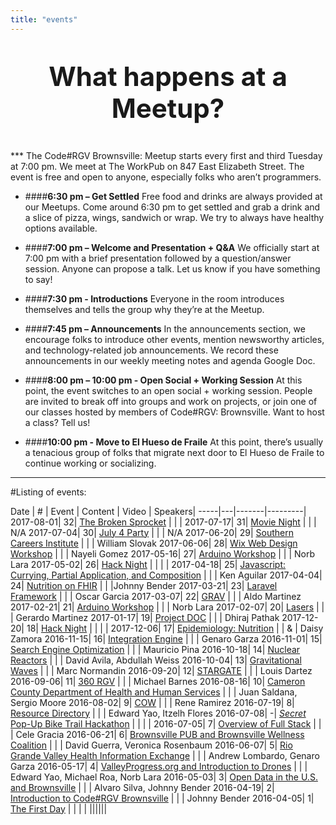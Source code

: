 ```yaml
---
title: "events"
---
```


<p style="text-align: center; font-size: 300%; font-weight:bold;">
What happens at a Meetup?
</p>
***
The Code#RGV Brownsville: Meetup starts every first and third Tuesday at 7:00 pm. We meet at The WorkPub on 847 East Elizabeth Street. The event is free and open to anyone, especially folks who aren’t programmers.

+ ####**6:30 pm – Get Settled**
  Free food and drinks are always provided at our Meetups. Come around 6:30 pm to get settled and grab a drink and a slice of pizza, wings, sandwich or wrap. We try to always have healthy options available.

+ ####**7:00 pm – Welcome and Presentation + Q&A**
  We officially start at 7:00 pm with a brief presentation followed by a question/answer session. Anyone can propose a talk. Let us know if you have something to say!

+ ####**7:30 pm - Introductions**
  Everyone in the room introduces themselves and tells the group why they’re at the Meetup.

+ ####**7:45 pm – Announcements**
  In the announcements section, we encourage folks to introduce other events, mention newsworthy articles, and technology-related job announcements. We record these announcements in our weekly meeting notes and agenda Google Doc.

+ ####**8:00 pm – 10:00 pm - Open Social + Working Session**
At this point, the event switches to an open social + working session. People are invited to break off into groups and work on projects, or join one of our classes hosted by members of Code#RGV: Brownsville. Want to host a class? Tell us!

+ ####**10:00 pm - Move to El Hueso de Fraile**
At this point, there’s usually a tenacious group of folks that migrate next door to El Hueso de Fraile to continue working or socializing.

***

#Listing of events:

Date | # | Event | Content | Video | Speakers|
-----|---|-------|---------|
2017-08-01| 32| [The Broken Sprocket](https://www.facebook.com/events/912114342278908) | | | 
2017-07-17| 31| [Movie Night](https://www.facebook.com/events/1965613393670008/) | | | N/A
2017-07-04| 30| [July 4 Party](https://www.facebook.com/events/107479486550238) | | | N/A
2017-06-20| 29| [Southern Careers Institute](https://www.facebook.com/events/446909582351629/) | [<i class="fa fa-info-circle" aria-hidden="true"></i>](http://www.scitexas.edu/) | | William Slovak
2017-06-06| 28| [Wix Web Design Workshop](https://www.facebook.com/events/124974144744935/) | [<i class="fa fa-slideshare" aria-hidden="true"></i>](https://docs.google.com/presentation/d/1e4nRVHEjuoRgGYN8HWpkppL3mr6l2wE0PGMnEf7m5mg/edit?usp=sharing) [<i class="fa fa-info-circle" aria-hidden="true"></i>](https://www.wix.com/) | [<i class="fa fa-video-camera" aria-hidden="true"></i>](https://www.facebook.com/codergvbrownsville/videos/1819075155074323/) | Nayeli Gomez
2017-05-16| 27| [Arduino Workshop](https://www.facebook.com/events/1308710035882364/) | [<i class="fa fa-info-circle" aria-hidden="true"></i>](https://www.arduino.cc/) | | Norb Lara
2017-05-02| 26| [Hack Night](https://www.facebook.com/events/1330216183733091/) | | | |
2017-04-18| 25| [Javascript: Currying, Partial Application, and Composition](https://www.facebook.com/events/732180300240557/) | [<i class="fa fa-github-alt" aria-hidden="true"></i>](https://github.com/piq9117/compositionTalk)| [<i class="fa fa-video-camera" aria-hidden="true"></i>](https://www.facebook.com/codergvbrownsville/videos/1792772777704561/) | Ken Aguilar
2017-04-04| 24| [Nutrition on FHIR](https://www.facebook.com/events/678930188958271/) | [<i class="fa fa-slideshare" aria-hidden="true"></i>](https://drive.google.com/file/d/0B_LMs7B2LDYvWlBxV2duZFhveTA/view?usp=sharing) [<i class="fa fa-info-circle" aria-hidden="true"></i>](http://www.hl7.org/fhir/) | |Johnny Bender
2017-03-21| 23| [Laravel Framework](https://www.facebook.com/events/1216843111765699/) | [<i class="fa fa-info-circle" aria-hidden="true"></i>](https://laravel.com/) | [<i class="fa fa-video-camera" aria-hidden="true"></i>](https://www.facebook.com/johnnypbender/videos/vb.679756671/10155111825091672/?type=2&theater) | Oscar Garcia
2017-03-07| 22| [GRAV](https://www.facebook.com/events/747913215386047/) | [<i class="fa fa-info-circle" aria-hidden="true"></i>](https://getgrav.org/) | | Aldo Martinez
2017-02-21|	21|	[Arduino Workshop](https://www.facebook.com/events/969914836473646/) | [<i class="fa fa-info-circle" aria-hidden="true"></i>](https://www.arduino.cc/) | | Norb Lara
2017-02-07|	20|	[Lasers](https://www.facebook.com/events/753320381481754/) | | | Gerardo Martinez
2017-01-17|	19|	[Project DOC](https://www.facebook.com/events/154631715029417/) | [<i class="fa fa-info-circle" aria-hidden="true"></i>](https://www.pwc.com/us/en/health-industries/DoubleJump.html) | | Dhiraj Pathak
2017-12-20|	18|	[Hack Night](https://www.facebook.com/events/569874219880193/) | | | |
2017-12-06|	17|	[Epidemiology: Nutrition](https://www.facebook.com/events/1823881687849727/) | | [<i class="fa fa-video-camera" aria-hidden="true"></i>](https://www.facebook.com/codergvbrownsville/videos/1715996588715514/) & [<i class="fa fa-video-camera" aria-hidden="true"></i>](https://www.facebook.com/codergvbrownsville/videos/1716005255381314/)| Daisy Zamora
2016-11-15|	16|	[Integration Engine](https://www.facebook.com/events/1817022961917074/) | [<i class="fa fa-info-circle" aria-hidden="true"></i>](http://rgvhie.org/) | | Genaro Garza
2016-11-01|	15|	[Search Engine Optimization](https://www.facebook.com/events/1346127542112267/) | | | Mauricio Pina
2016-10-18|	14|	[Nuclear Reactors](https://www.facebook.com/events/965993420189443/) | | [<i class="fa fa-video-camera" aria-hidden="true"></i>](https://www.facebook.com/codergvbrownsville/videos/1687088301606343/)| David Avila, Abdullah Weiss
2016-10-04|	13|	[Gravitational Waves](https://www.facebook.com/events/1768206486786869/) | | | Marc Normandin
2016-09-20|	12|	[STARGATE](https://www.facebook.com/events/343697212634525/) | [<i class="fa fa-info-circle" aria-hidden="true"></i>](http://www.utrgv.edu/stargate/) | [<i class="fa fa-video-camera" aria-hidden="true"></i>](https://www.facebook.com/codergvbrownsville/videos/1671100906538416/)| Louis Dartez
2016-09-06|	11|	[360 RGV](https://www.facebook.com/events/1657542251224510/) | [<i class="fa fa-info-circle" aria-hidden="true"></i>](http://www.360rgv.com/) | [<i class="fa fa-video-camera" aria-hidden="true"></i>](https://www.facebook.com/codergvbrownsville/videos/1663750293940144/) | Michael Barnes
2016-08-16|	10|	[Cameron County Department of Health and Human Services](https://www.facebook.com/events/1049465525140539/) | [<i class="fa fa-info-circle" aria-hidden="true"></i>](http://www.co.cameron.tx.us/) | [<i class="fa fa-video-camera" aria-hidden="true"></i>](https://www.facebook.com/codergvbrownsville/videos/1652368875078286/) | Juan Saldana, Sergio Moore
2016-08-02|	9| [COW](https://www.facebook.com/events/1752591338352737/) | [<i class="fa fa-info-circle" aria-hidden="true"></i>](http://www.codergv.org/programs/cow/) | [<i class="fa fa-video-camera" aria-hidden="true"></i>](https://www.facebook.com/codergvbrownsville/videos/1644996219148885/)| Rene Ramirez
2016-07-19|	8| [Resource Directory](https://www.facebook.com/events/129387614161338/) | | [<i class="fa fa-video-camera" aria-hidden="true"></i>](https://www.facebook.com/codergvbrownsville/videos/1637490219899485/) | Edward Yao, Itzelh Flores
2016-07-08|	-| [*Secret* Pop-Up Bike Trail Hackathon](https://goo.gl/F72vWb) | | | |
2016-07-05|	7| [Overview of Full Stack](https://www.facebook.com/events/217535031973989/) | | [<i class="fa fa-video-camera" aria-hidden="true"></i>](https://www.facebook.com/codergvbrownsville/videos/1630169917298182/) | Cele Gracia
2016-06-21|	6| [Brownsville PUB and Brownsville Wellness Coalition](https://www.facebook.com/events/1150950568258839/) | [<i class="fa fa-info-circle" aria-hidden="true"></i>](http://www.brownsville-pub.com/) [<i class="fa fa-info-circle" aria-hidden="true"></i>](https://www.brownsvillewellnesscoalition.com/) | | David Guerra, Veronica Rosenbaum
2016-06-07|	5| [Rio Grande Valley Health Information Exchange](https://www.facebook.com/events/111332255955852/) | [<i class="fa fa-info-circle" aria-hidden="true"></i>](http://rgvhie.org/) | [<i class="fa fa-video-camera" aria-hidden="true"></i>](https://www.facebook.com/codergvbrownsville/videos/1616796068635567/)| Andrew Lombardo, Genaro Garza
2016-05-17|	4| [ValleyProgress.org and Introduction to Drones](https://www.facebook.com/events/864037550385029/) | [<i class="fa fa-info-circle" aria-hidden="true"></i>](valleyprogress.org) | | Edward Yao, Michael Roa, Norb Lara
2016-05-03|	3| [Open Data in the U.S. and Brownsville](https://www.facebook.com/events/1267715809923659/) | | | Alvaro Silva, Johnny Bender
2016-04-19|	2| [Introduction to Code#RGV Brownsville](https://www.facebook.com/events/1032954170085752/) | [<i class="fa fa-info-circle" aria-hidden="true"></i>](https://www.codeforamerica.org/)| | Johnny Bender
2016-04-05|	1| [The First Day](https://www.facebook.com/events/607420792747611/) | | | |
||||||
